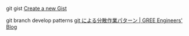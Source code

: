 git gist
[Create a new Gist]( https://gist.github.com/ )

git branch develop patterns
[git による分散作業パターン \| GREE Engineers' Blog]( http://labs.gree.jp/blog/2013/12/9773/ )
